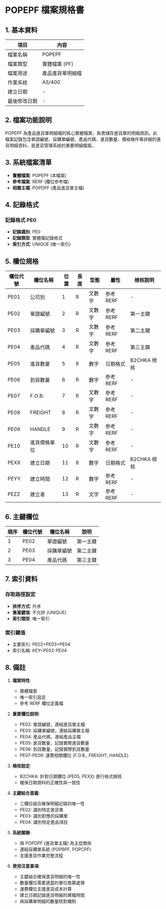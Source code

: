 # POPEPF 檔案規格書

## 1. 基本資料

| 項目 | 內容 |
|------|------|
| 檔案名稱 | POPEPF |
| 檔案類型 | 實體檔案 (PF) |
| 檔案用途 | 產品進貨單明細檔 |
| 作業系統 | AS/400 |
| 建立日期 | - |
| 最後修改日期 | - |

## 2. 檔案功能說明

POPEPF 為產品進貨單明細檔的核心實體檔案，負責儲存進貨單的明細資訊。此檔案記錄包含單證編號、採購單編號、產品代碼、進貨數量、價格條件等詳細的進貨明細資料，是進貨管理系統的重要明細檔案。

## 3. 系統檔案清單

- **實體檔案**: POPEPF (本檔案)
- **參考檔案**: RERF (欄位參考檔)
- **相關主檔**: POPDPF (產品進貨單主檔)

## 4. 記錄格式

### 記錄格式 PE0
- **記錄識別**: PE0
- **記錄類型**: 實體檔記錄格式
- **索引方式**: UNIQUE (唯一索引)

## 5. 欄位規格

| 欄位代號 | 欄位名稱 | 位置 | 長度 | 型態 | 屬性 | 檢核說明 |
|----------|----------|------|------|------|------|----------|
| PE01 | 公司別 | 1 | R | 文數字 | 參考 RERF | - |
| PE02 | 單證編號 | 2 | R | 文數字 | 參考 RERF | 第一主鍵 |
| PE03 | 採購單編號 | 3 | R | 文數字 | 參考 RERF | 第二主鍵 |
| PE04 | 產品代碼 | 4 | R | 文數字 | 參考 RERF | 第三主鍵 |
| PE05 | 進貨數量 | 5 | 8 | 數字 | 日期格式 | B2CHKA 檢核 |
| PE06 | 到貨數量 | 6 | R | 數字 | 參考 RERF | - |
| PE07 | F.O.B. | 7 | R | 文數字 | 參考 RERF | - |
| PE08 | FREIGHT | 8 | R | 文數字 | 參考 RERF | - |
| PE09 | HANDLE | 9 | R | 文數字 | 參考 RERF | - |
| PE10 | 進貨價格單位 | 10 | R | 文數字 | 參考 RERF | - |
| PEXX | 建立日期 | 11 | 8 | 數字 | 日期格式 | B2CHKA 檢核 |
| PEYY | 建立時間 | 12 | R | 數字 | 參考 RERF | - |
| PEZZ | 建立者 | 13 | R | 文字 | 參考 RERF | - |

## 6. 主鍵欄位

| 順序 | 欄位代號 | 欄位名稱 | 說明 |
|------|----------|----------|------|
| 1 | PE02 | 單證編號 | 第一主鍵 |
| 2 | PE03 | 採購單編號 | 第二主鍵 |
| 3 | PE04 | 產品代碼 | 第三主鍵 |

## 7. 索引資料

### 存取路徑設定
- **排序方式**: 升序
- **重複鍵值**: 不允許 (UNIQUE)
- **索引類型**: 唯一索引

### 索引鍵值
- 主要索引: PE02+PE03+PE04
- 索引名稱: KEY=PE02-PE04

## 8. 備註

1. **檔案特性**: 
   - 實體檔案
   - 唯一索引設定
   - 參考 RERF 欄位定義檔

2. **重要欄位說明**:
   - PE02: 單證編號，連結進貨單主檔
   - PE03: 採購單編號，連結採購單主檔
   - PE04: 產品代碼，連結產品主檔
   - PE05: 進貨數量，記錄實際進貨數量
   - PE06: 到貨數量，記錄實際到貨數量
   - PE07-PE09: 運費相關欄位 (F.O.B., FREIGHT, HANDLE)

3. **檢核設定**:
   - B2CHKA: 針對日期欄位 (PE05, PEXX) 進行格式檢核
   - 確保日期資料的正確性與一致性

4. **主鍵組合意義**:
   - 三欄位組合確保明細記錄的唯一性
   - PE02: 識別特定進貨單
   - PE03: 識別對應的採購單
   - PE04: 識別特定產品項目

5. **系統關聯**:
   - 與 POPDPF (進貨單主檔) 為主從關係
   - 連結採購單系統 (POPBPF, POPCPF)
   - 支援進貨作業完整流程

6. **使用注意事項**:
   - 主鍵組合確保進貨明細的唯一性
   - 數量欄位需要適當的單位換算處理
   - 運費欄位支援進貨成本計算
   - 建立日期記錄進貨明細的建檔時間
   - 與採購單明細的數量核對機制 